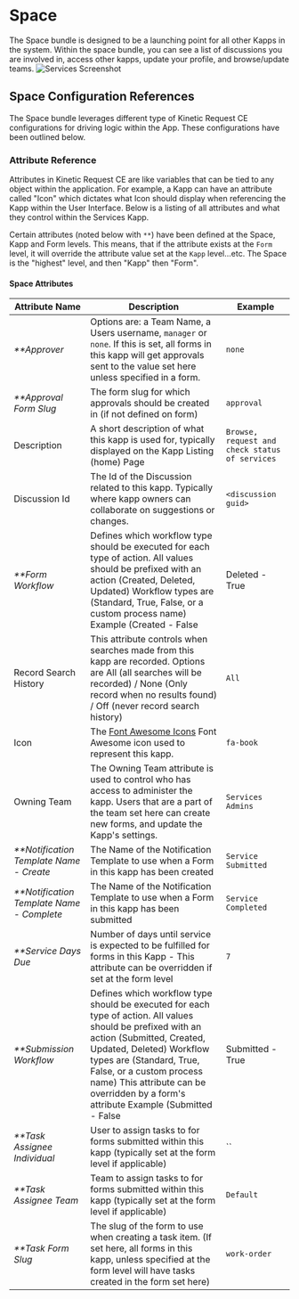 # Space
The Space bundle is designed to be a launching point for all other Kapps in the system. Within the space bundle, you can see a list of discussions you are involved in, access other kapps, update your profile, and browse/update teams.
![Services Screenshot](/screenshot.png)

## Space Configuration References
The Space bundle leverages different type of Kinetic Request CE configurations for driving logic within the App. These configurations have been outlined below.

### Attribute Reference
Attributes in Kinetic Request CE are like variables that can be tied to any object within the application. For example, a Kapp can have an attribute called "Icon" which dictates what Icon should display when referencing the Kapp within the User Interface. Below is a listing of all attributes and what they control within the Services Kapp.

Certain attributes (noted below with `**`) have been defined at the Space, Kapp and Form levels. This means, that if the attribute exists at the `Form` level, it will override the attribute value set at the `Kapp` level...etc. The Space is the "highest" level, and then "Kapp" then "Form".

#### Space Attributes
Attribute Name | Description     | Example
-------------- | --------------  | --------------
_**Approver_ | Options are: a Team Name, a Users username, `manager` or `none`. If this is set, all forms in this kapp will get approvals sent to the value set here unless specified in a form. | `none`
_**Approval Form Slug_ | The form slug for which approvals should be created in (if not defined on form) | `approval`
Description    | A short description of what this kapp is used for, typically displayed on the Kapp Listing (home) Page | `Browse, request and check status of services`
Discussion Id | The Id of the Discussion related to this kapp. Typically where kapp owners can collaborate on suggestions or changes. | `<discussion guid>`
_**Form Workflow_ | Defines which workflow type should be executed for each type of action. All values should be prefixed with an action (Created, Deleted, Updated) Workflow types are (Standard, True, False, or a custom process name) Example (Created - False | Deleted - True | Updated - My Custom Process) | `Updated - False`
Record Search History | This attribute controls when searches made from this kapp are recorded. Options are All (all searches will be recorded) / None (Only record when no results found) / Off (never record search history) | `All`
Icon           | The [Font Awesome Icons](http://fontawesome.io/icons/) Font Awesome icon used to represent this kapp. | `fa-book`
Owning Team   | The Owning Team attribute is used to control who has access to administer the kapp. Users that are a part of the team set here can create new forms, and update the Kapp's settings. | `Services Admins`
_**Notification Template Name - Create_ | The Name of the Notification Template to use when a Form in this kapp has been created | `Service Submitted`
_**Notification Template Name - Complete_ | The Name of the Notification Template to use when a Form in this kapp has been submitted | `Service Completed`
_**Service Days Due_ | Number of days until service is expected to be fulfilled for forms in this Kapp - This attribute can be overridden if set at the form level | `7`
_**Submission Workflow_ | Defines which workflow type should be executed for each type of action. All values should be prefixed with an action (Submitted, Created, Updated, Deleted) Workflow types are (Standard, True, False, or a custom process name) This attribute can be overridden by a form's attribute Example (Submitted - False | Submitted - True | Submitted - My Custom Process) | `Submitted - True`
_**Task Assignee Individual_ | User to assign tasks to for forms submitted within this kapp (typically set at the form level if applicable) | ``
_**Task Assignee Team_ | Team to assign tasks to for forms submitted within this kapp (typically set at the form level if applicable) | `Default`
_**Task Form Slug_ | The slug of the form to use when creating a task item. (If set here, all forms in this kapp, unless specified at the form level will have tasks created in the form set here) | `work-order`

